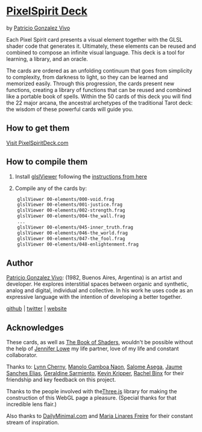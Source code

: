 # [PixelSpirit Deck](https://pixelspiritdeck.com/)
by [Patricio Gonzalez Vivo](http://patriciogonzalezvivo.com/)

Each Pixel Spirit card presents a visual element together with the GLSL shader code that generates it. Ultimately, these elements can be reused and combined to compose an infinite visual language. This deck is a tool for learning, a library, and an oracle.

The cards are ordered as an unfolding continuum that goes from simplicity to complexity, from darkness to light, so they can be learned and memorized easily. Through this progression, the cards present new functions, creating a library of functions that can be reused and combined like a portable book of spells. Within the 50 cards of this deck you will find the 22 major arcana, the ancestral archetypes of the traditional Tarot deck: the wisdom of these powerful cards will guide you.

## How to get them

[Visit PixelSpiritDeck.com](https://pixelspiritdeck.com/)

## How to compile them

1. Install [glslViewer](http://patriciogonzalezvivo.com/2015/glslViewer/) following the [instructions from here](https://github.com/patriciogonzalezvivo/glslViewer#install)

2. Compile any of the cards by:

```bash
    glslViewer 00-elements/000-void.frag
    glslViewer 00-elements/001-justice.frag
    glslViewer 00-elements/002-strength.frag
    glslViewer 00-elements/004-the_wall.frag
    ...
    glslViewer 00-elements/045-inner_truth.frag 
    glslViewer 00-elements/046-the_world.frag
    glslViewer 00-elements/047-the_fool.frag
    glslViewer 00-elements/048-enlightenment.frag
```

## Author

[Patricio Gonzalez Vivo](http://https://twitter.com/patriciogv): (1982, Buenos Aires, Argentina) is an artist and developer. He explores interstitial spaces between organic and synthetic, analog and digital, individual and collective. In his work he uses code as an expressive language with the intention of developing a better together.

[github](https://github.com/patriciogonzalezvivo) | [twitter](http://https://twitter.com/patriciogv) | [website](http://patricio.io)

## Acknowledges

These cards, as well as [The Book of Shaders](http://thebookofshaders.com), wouldn't be possible without the help of [Jennifer Lowe](http://jenlowe.net) my life partner, love of my life and constant collaborator.

Thanks to: [Lynn Cherny](https://twitter.com/arnicas), [Manolo Gamboa Naon](https://twitter.com/manoloidee), [Salome Asega](https://twitter.com/suhlomay), [Jaume Sanches Elias](https://twitter.com/thespite), [Geraldine Sarmiento](https::/twitter.com/sensescape), [Kevin Kripper](https://www.facebook.com/kevin.kripper), [Rachel Binx](https://twitter.com/rachelbinx) for their friendship and key feedback on this project.

Thanks to the people involved with the[Three.js](https://threejs.org/) library for making the construction of this WebGL page a pleasure. (Special thanks for that incredible lens flair.)

Also thanks to [DailyMinimal.com](http://www.dailyminimal.com/) and [Maria Linares Freire](https://twitter.com/LinaresFreire) for their constant stream of inspiration.